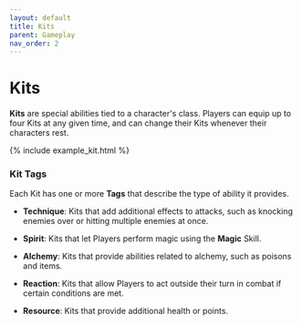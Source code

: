 ```yaml
---
layout: default
title: Kits
parent: Gameplay
nav_order: 2
---
```


# Kits

**Kits** are special abilities tied to a character's class. Players can equip up to four Kits at any given time, and can change their Kits whenever their characters rest.

{% include example_kit.html %}

### Kit Tags

Each Kit has one or more **Tags** that describe the type of ability it provides.

- **Technique**: Kits that add additional effects to attacks, such as knocking enemies over or hitting multiple enemies at once.

- **Spirit**: Kits that let Players perform magic using the **<span style="color: {{ site.mage_color }}">Magic</span>** Skill.

- **Alchemy**: Kits that provide abilities related to alchemy, such as poisons and items.

- **Reaction**: Kits that allow Players to act outside their turn in combat if certain conditions are met.

- **Resource**: Kits that provide additional health or points.
